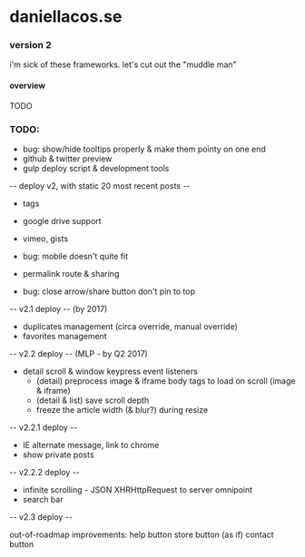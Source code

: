 # daniellacos.se
### version 2

i'm sick of these frameworks. let's cut out the "muddle man"

#### overview

TODO

### TODO:

* bug: show/hide tooltips properly & make them pointy on one end
* github & twitter preview
* gulp deploy script & development tools

-- deploy v2, with static 20 most recent posts --

* tags
* google drive support
* vimeo, gists
* bug: mobile doesn't quite fit

* permalink route & sharing
* bug: close arrow/share button don't pin to top

-- v2.1 deploy -- (by 2017)

* duplicates management (circa override, manual override)
* favorites management

-- v2.2 deploy -- (MLP - by Q2 2017)

* detail scroll & window keypress event listeners
  * (detail) preprocess image & iframe body tags to load on scroll (image & iframe)
  * (detail & list) save scroll depth
  * freeze the article width (& blur?) during resize

-- v2.2.1 deploy --

* IE alternate message, link to chrome
* show private posts

-- v2.2.2 deploy --

* infinite scrolling - JSON XHRHttpRequest to server omnipoint
* search bar

-- v2.3 deploy --

out-of-roadmap improvements:
  help button
  store button (as if)
  contact button
